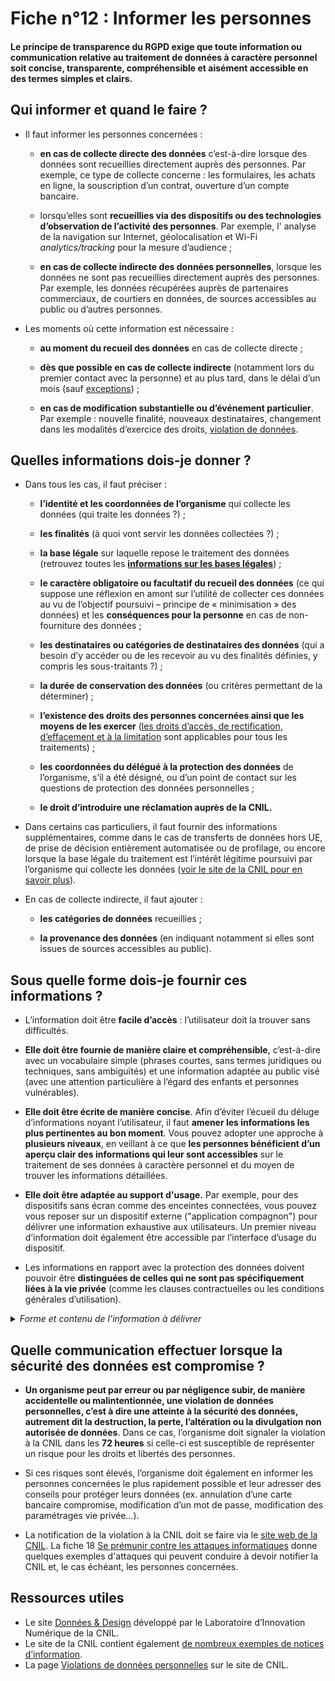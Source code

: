 # Fiche n°12 : Informer les personnes

#### Le principe de transparence du RGPD exige que toute information ou communication relative au traitement de données à caractère personnel soit concise, transparente, compréhensible et aisément accessible en des termes simples et clairs.

## Qui informer et quand le faire ?

* Il faut informer les personnes concernées :

    * **en cas de collecte directe des données** c’est-à-dire lorsque des données sont recueillies directement auprès des personnes. Par exemple, ce type de collecte concerne : les formulaires, les achats en ligne, la souscription d’un contrat, ouverture d’un compte bancaire. 
    
    * lorsqu’elles sont **recueillies via des dispositifs ou des technologies d’observation de l’activité des personnes**. Par exemple, l' analyse de la navigation sur Internet, géolocalisation et Wi-Fi _analytics/tracking_ pour la mesure d’audience ;

    * **en cas de collecte indirecte des données personnelles**, lorsque les données ne sont pas recueillies directement auprès des personnes. Par exemple, les données récupérées auprès de partenaires commerciaux, de courtiers en données, de sources accessibles au public ou d’autres personnes.

* Les moments où cette information est nécessaire :

    * **au moment du recueil des données** en cas de collecte directe ;

    * **dès que possible en cas de collecte indirecte** (notamment lors du premier contact avec la personne) et au plus tard, dans le délai d’un mois (sauf [exceptions](https://www.cnil.fr/fr/reglement-europeen-protection-donnees/chapitre3#art14-5)) ;

    * **en cas de modification substantielle ou d’événement particulier**. Par exemple : nouvelle finalité, nouveaux destinataires, changement dans les modalités d’exercice des droits, [violation de données](#Fiche_n°1%c2%a0:_Identifier_les_données_à_caractère_personnel).

## Quelles informations dois-je donner ?

* Dans tous les cas, il faut préciser :

    * **l’identité et les coordonnées de l’organisme** qui collecte les données (qui traite les données ?) ;

    * **les finalités** (à quoi vont servir les données collectées ?) ;

    * **la base légale** sur laquelle repose le traitement des données (retrouvez toutes les [**informations sur les bases légales**](https://www.cnil.fr/fr/les-bases-legales)) ;

    * **le caractère obligatoire ou facultatif du recueil des données** (ce
     qui suppose une réflexion en amont sur l’utilité de collecter ces
    données au vu de l’objectif poursuivi – principe de « minimisation » des
     données) et les **conséquences pour la personne** en cas de non-fourniture des
    données ;

    * **les destinataires ou catégories de destinataires des données** (qui a besoin d’y accéder ou de les recevoir au vu des finalités définies, y compris les sous-traitants ?) ;

    * **la durée de conservation des données** (ou critères permettant de la déterminer) ;

    * **l’existence des droits des personnes concernées ainsi que les moyens de les exercer** ([les droits d’accès, de rectification, d’effacement et à la limitation](https://www.cnil.fr/fr/les-droits-pour-maitriser-vos-donnees-personnelles) sont applicables pour tous les traitements) ;

    * **les coordonnées du délégué à la protection des données** de l’organisme, s’il a été désigné, ou d’un point de contact sur les questions de protection des données personnelles ;

    * **le droit d’introduire une réclamation auprès de la CNIL.**

* Dans certains cas particuliers, il faut fournir des informations supplémentaires, comme dans le cas de transferts de données hors UE, de prise de décision entièrement automatisée ou de profilage, ou encore lorsque la base légale du traitement est l’intérêt légitime poursuivi par l’organisme qui collecte les données ([voir le site de la CNIL pour en savoir plus](https://www.cnil.fr/fr/conformite-rgpd-information-des-personnes-et-transparence)).

* En cas de collecte indirecte, il faut ajouter :

    * **les catégories de données** recueillies ;
    
    * **la provenance des données** (en indiquant notamment si elles sont issues de sources accessibles au public).

## Sous quelle forme dois-je fournir ces informations ?

* L’information doit être **facile d’accès** : l’utilisateur doit la trouver sans difficultés.

* **Elle doit être fournie de manière claire et compréhensible**, c’est-à-dire avec un vocabulaire simple (phrases courtes, sans termes juridiques ou techniques, sans ambiguïtés) et une information adaptée au public visé (avec une attention particulière à l’égard des enfants et personnes vulnérables).

* **Elle doit être écrite de manière concise**. Afin d’éviter l’écueil du déluge d’informations noyant l’utilisateur, il faut **amener les informations les plus pertinentes au bon moment**. Vous pouvez adopter une approche à **plusieurs niveaux**, en veillant à ce que **les personnes bénéficient d’un aperçu clair des informations qui leur sont accessibles** sur le traitement de ses données à caractère personnel et du moyen de trouver les informations détaillées.

* **Elle doit être adaptée au support d'usage.** Par exemple, pour des dispositifs sans écran comme des enceintes connectées, vous pouvez vous reposer sur un dispositif externe ("application compagnon") pour délivrer une information exhaustive aux utilisateurs. Un premier niveau d’information doit également être accessible par l’interface d’usage du dispositif.

* Les informations en rapport avec la protection des données doivent pouvoir être **distinguées de celles qui ne sont pas spécifiquement liées à la vie privée** (comme les clauses contractuelles ou les conditions générales d’utilisation).

<details>
     <summary> <em> Forme et contenu de l'information à délivrer </em> </summary>

* L’information des personnes est fondamentale car **elle permet aux personnes de comprendre l’objectif du traitement et l’utilisation de leurs données**. La transparence ainsi offerte sur le traitement est l’un des principaux vecteurs pour **instaurer une relation de confiance** avec les personnes, en leur permettant notamment d’exercer leurs autres droits.

* **Les méthodes et techniques choisies** pour rendre l’information accessible peuvent varier en fonction du contexte et des modalités d’interaction avec les personnes : pop-in, bulles, pages dédiées, QR code, messages audio, vidéos, panneaux d’affichage, documentation papier, campagne d’information, etc.

* De plus, le moment de présentation de l’information est crucial : il faut veiller à faire en sorte qu’elle soit délivrée « à froid » pour que la personne en prenne pleinement connaissance. Une information claire donnée en amont d’un acte d’achat ou de souscription et, à l’inverse, en aval après un temps d’appropriation du service sont ainsi généralement plus accessibles et mieux prises en compte qu’une information placée au moment où la personne vient de décider d’acheter ou de souscrire car elle est généralement soumise à un biais de confirmation à ce moment-là.

* Le site [Données & Design](https://design.cnil.fr) développe ces concepts et fournit des [exemples d’interfaces et d'informations permettant de faciliter la compréhension du traitement](https://design.cnil.fr/concepts/information/). Le site de la CNIL comprend également [des exemples de notices d’information à plusieurs niveaux d'information](https://www.cnil.fr/fr/rgpd-exemples-de-mentions-dinformation) à adapter ou à adapter suivant le contexte de votre traitement.
 
</details>

## 	Quelle communication effectuer lorsque la sécurité des données est compromise ?

* **Un organisme peut par erreur ou par négligence subir, de manière accidentelle ou malintentionnée, une violation de données personnelles, c’est à dire une atteinte à la sécurité des données, autrement dit la destruction, la perte, l’altération ou la divulgation non autorisée de données**. Dans ce cas, l’organisme doit signaler la violation à la CNIL dans les **72 heures** si celle-ci est susceptible de représenter un risque pour les droits et libertés des personnes.

* Si ces risques sont élevés, l’organisme doit également en informer les personnes concernées le plus rapidement possible et leur adresser des conseils pour protéger leurs données (ex. annulation d’une carte bancaire compromise, modification d’un mot de passe, modification des paramétrages vie privée…).

* La notification de la violation à la CNIL doit se faire via le [site web de la CNIL](https://www.cnil.fr/fr/notifier-une-violation-de-donnees-personnelles). La fiche 18 [Se prémunir contre les attaques informatiques](#Fiche_n°18%c2%a0:_Se_prémunir_contre_les_attaques_informatiques) donne quelques exemples d'attaques qui peuvent conduire à devoir notifier la CNIL et, le cas échéant, les personnes concernées.

## Ressources utiles

* Le site [Données & Design](https://design.cnil.fr) développé par le Laboratoire d’Innovation Numérique de la CNIL.
* Le site de la CNIL contient également [de nombreux exemples de notices d’information](https://www.cnil.fr/fr/rgpd-exemples-de-mentions-dinformation).
* La page [Violations de données personnelles](https://www.cnil.fr/fr/les-violations-de-donnees-personnelles) sur le site de CNIL.
